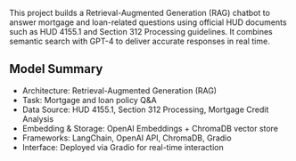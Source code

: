 This project builds a Retrieval-Augmented Generation (RAG) chatbot to answer mortgage and loan-related questions using official HUD documents such as HUD 4155.1 and Section 312 Processing guidelines. It combines semantic search with GPT-4 to deliver accurate responses in real time.

## Model Summary

- Architecture: Retrieval-Augmented Generation (RAG)
- Task: Mortgage and loan policy Q&A
- Data Source: HUD 4155.1, Section 312 Processing, Mortgage Credit Analysis
- Embedding & Storage: OpenAI Embeddings + ChromaDB vector store
- Frameworks: LangChain, OpenAI API, ChromaDB, Gradio
- Interface: Deployed via Gradio for real-time interaction
